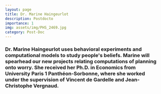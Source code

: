 ```yaml
---
layout: page
title: Dr. Marine Haingeurlot
description: Postdocto
importance: 1
img: assets/img/PHS_2469.jpg
category: Post-Doc
---
```


### Dr. Marine Haingeurlot uses behavioral experiments and computational models to study people's beliefs. Marine will spearhead our new projects relating computations of planning onto worry. She received her Ph.D. in Economics from University Paris 1 Panthéon-Sorbonne, where she worked under the supervision of Vincent de Gardelle and Jean-Christophe Vergnaud.
